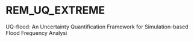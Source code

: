# REM_UQ_EXTREME
UQ-flood: An Uncertainty Quantification Framework for Simulation-based Flood Frequency Analysi

